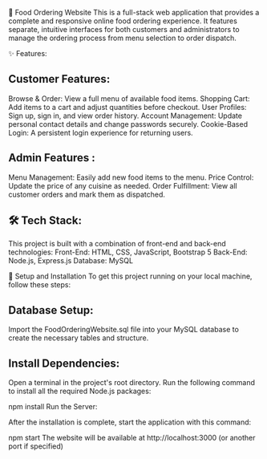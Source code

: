 
🍔 Food Ordering Website
This is a full-stack web application that provides a complete and responsive online food ordering experience. It features separate, intuitive interfaces for both customers and administrators to manage the ordering process from menu selection to order dispatch.

✨ Features:

Customer Features:
-------------------
Browse & Order: View a full menu of available food items.
Shopping Cart: Add items to a cart and adjust quantities before checkout.
User Profiles: Sign up, sign in, and view order history.
Account Management: Update personal contact details and change passwords securely.
Cookie-Based Login: A persistent login experience for returning users.

Admin Features :
------------------
Menu Management: Easily add new food items to the menu.
Price Control: Update the price of any cuisine as needed.
Order Fulfillment: View all customer orders and mark them as dispatched.

🛠️ Tech Stack:
---------------
This project is built with a combination of front-end and back-end technologies:
Front-End: HTML, CSS, JavaScript, Bootstrap 5
Back-End: Node.js, Express.js
Database: MySQL

🚀 Setup and Installation
To get this project running on your local machine, follow these steps:

Database Setup:
----------------
Import the FoodOrderingWebsite.sql file into your MySQL database to create the necessary tables and structure.

Install Dependencies:
----------------------
Open a terminal in the project's root directory.
Run the following command to install all the required Node.js packages:



npm install
Run the Server:

After the installation is complete, start the application with this command:

npm start
The website will be available at http://localhost:3000 (or another port if specified)